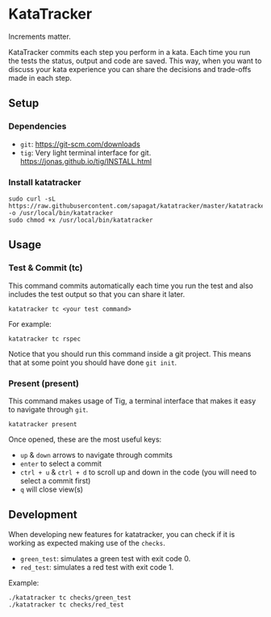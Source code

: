 # KataTracker

Increments matter.

KataTracker commits each step you perform in a kata. Each time you run the tests the status, output and code are saved. This way, when you want to discuss your kata experience you can share the decisions and trade-offs made in each step.

## Setup

### Dependencies

- `git`: https://git-scm.com/downloads
- `tig`: Very light terminal interface for git. https://jonas.github.io/tig/INSTALL.html

### Install katatracker

```
sudo curl -sL https://raw.githubusercontent.com/sapagat/katatracker/master/katatracker -o /usr/local/bin/katatracker
sudo chmod +x /usr/local/bin/katatracker
```

## Usage

### Test & Commit (tc)

This command commits automatically each time you run the test and also includes the test output so that you can share it later.

```
katatracker tc <your test command>
```

For example:

```
katatracker tc rspec
```

Notice that you should run this command inside a git project. This means that at some point you should have done `git init`.

### Present (present)

This command makes usage of Tig, a terminal interface that makes it easy to navigate through `git`.

```
katatracker present
```

Once opened, these are the most useful keys:

- `up` & `down` arrows to navigate through commits
- `enter` to select a commit
- `ctrl + u` & `ctrl + d` to scroll up and down in the code (you will need to select a commit first)
- `q` will close view(s)


## Development

When developing new features for katatracker, you can check if it is working as expected making use of the `checks`.

- `green_test`: simulates a green test with exit code 0.
- `red_test`: simulates a red test with exit code 1.

Example:

```
./katatracker tc checks/green_test
./katatracker tc checks/red_test
```
